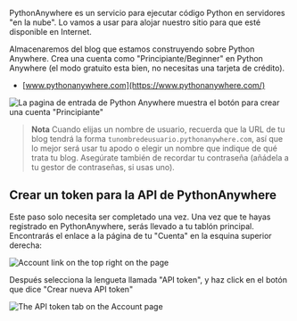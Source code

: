 PythonAnywhere es un servicio para ejecutar código Python en servidores "en la nube". Lo vamos a usar para alojar nuestro sitio para que esté disponible en Internet.

Almacenaremos del blog que estamos construyendo sobre Python Anywhere. Crea una cuenta como "Principiante/Beginner" en Python Anywhere (el modo gratuito esta bien, no necesitas una tarjeta de crédito).

* [www.pythonanywhere.com](https://www.pythonanywhere.com/)

![La pagina de entrada de Python Anywhere muestra el botón para crear una cuenta "Principiante"](../deploy/images/pythonanywhere_beginner_account_button.png)

> **Nota** Cuando elijas un nombre de usuario, recuerda que la URL de tu blog tendrá la forma `tunombredeusuario.pythonanywhere.com`, así que lo mejor será usar tu apodo o elegir un nombre que indique de qué trata tu blog. Asegúrate también de recordar tu contraseña (añádela a tu gestor de contraseñas, si usas uno).

## Crear un token para la API de PythonAnywhere

Este paso solo necesita ser completado una vez. Una vez que te hayas registrado en PythonAnywhere, serás llevado a tu tablón principal. Encontrarás el enlace a la página de tu "Cuenta" en la esquina superior derecha:

![Account link on the top right on the page](../deploy/images/pythonanywhere_account.png)

Después selecciona la lengueta llamada "API token", y haz click en el botón que dice "Crear nueva API token"

![The API token tab on the Account page](../deploy/images/pythonanywhere_create_api_token.png)